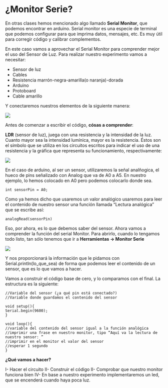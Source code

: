 # ¿Monitor Serie?

En otras clases hemos mencionado algo llamado **Serial Monitor**, que podemos encontrar en arduino. Serial monitor es una especie de terminal que podemos configurar para que imprima datos, mensajes, etc. Es muy útil para corregir código y calibrar complementos.

En este caso vamos a aprovechar el Serial Monitor para comprender mejor el uso del Sensor de Luz. Para realizar nuestro experimento vamos a necesitar:

- Sensor de luz
- Cables
- Resistencia marrón-negra-amarilla(o naranja)-dorada
- Arduino
- Protoboard
- Cable amarillo

Y conectaremos nuestros elementos de la siguiente manera:

![](https://github.com/terceranexus6/clases_con_rafa/blob/master/apuntes_curso_nuevo/images/2017-11-30%2016_22_40-Arduino%20Monitor%20-%20Entender%20la%20comunicaci%C3%B3n%20con%20el%20arduino%20-%20Documentos%20de%20Google.png?raw=true)

Antes de comenzar a escribir el código, **cósas a comprender**:

**LDR** (sensor de luz), juega con una resistencia y la intensidad de la luz. Cuanto mayor sea la intensidad lumínica, mayor es la resistencia. Éstos son el símbolo que se utiliza en los circuitos escritos para indicar el uso de una resistencia y la gráfica que representa su funcionamiento, respectivamente:

![](https://github.com/terceranexus6/clases_con_rafa/blob/master/apuntes_curso_nuevo/images/2017-11-30%2016_22_51-Arduino%20Monitor%20-%20Entender%20la%20comunicaci%C3%B3n%20con%20el%20arduino%20-%20Documentos%20de%20Google.png?raw=true)

En el caso de arduino, al ser un sensor, utilizaremos la señal analñogica, el hueco de pins señalizado con Analog que va de A0 a A5. En nuestro ejemplo, lo hemos colocado en A0 pero podemos colocarlo donde sea. 

    int sensorPin = A0;

Como ya hemos dicho que usaremos un valor analógico usaremos para leer el contenido de nuestro sensor una función llamada “Lectura analógica” que se escribe así:

    analogRead(sensorPin)
    
Eso, por ahora, es lo que debemos saber del sensor. Ahora vamos a comprender  la función del serial Monitor. Para abrirlo, cuando lo tengamos todo listo, tan sólo tenemos que ir a **Herramientas -> Monitor Serie**

![](https://github.com/terceranexus6/clases_con_rafa/blob/master/apuntes_curso_nuevo/images/2017-11-30%2016_22_59-Arduino%20Monitor%20-%20Entender%20la%20comunicaci%C3%B3n%20con%20el%20arduino%20-%20Documentos%20de%20Google.png?raw=true)

Y nos proporcionará la información que le pidamos con Serial.println(lo_que_sea) de forma que podemos leer el contenido de un sensor, que es lo que vamos a hacer. 

Vamos a construir el código base de cero, y lo comparamos con el final. La estructura es la siguiente:

```
//Variable del sensor (¿a qué pin está conectado?)
//Variable donde guardamos el contenido del sensor

void setup(){
Serial.begin(9600);
}

void loop(){
//variable del contenido del sensor igual a la función analógica
//imprimir una frase en nuestro monitor, tipo “Aquí va la lectura de nuestro sensor: ”
//imprimir en el monitor el valor del sensor
//esperar 1 segundo
}
```

**¿Qué vamos a hacer?**

I-  Hacer el circuito
II- Construir el código
II- Comprobar que nuestro monitor funciona bien
IV- En base a nuestro experimento implementaremos un led, que se encenderá cuando haya poca luz.

